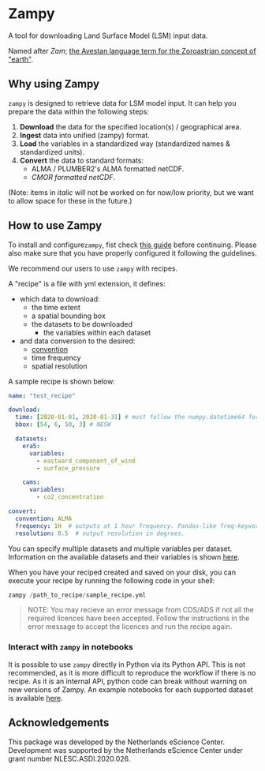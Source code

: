 # Zampy

A tool for downloading Land Surface Model (LSM) input data.

Named after *Zam*; [the Avestan language term for the Zoroastrian concept of "earth"](https://en.wikipedia.org/wiki/Zam).

## Why using Zampy
`zampy` is designed to retrieve data for LSM model input. It can help you prepare the data within the following steps:

1. **Download** the data for the specified location(s) / geographical area.
2. **Ingest** data into unified (zampy) format.
3. **Load** the variables in a standardized way (standardized names & standardized units).
4. **Convert** the data to standard formats:
    - ALMA / PLUMBER2's ALMA formatted netCDF.
    - *CMOR formatted netCDF*.

(Note: items in *italic* will not be worked on for now/low priority, but we want to allow space for these in the future.)

## How to use Zampy

To install and configure`zampy`, fist check [this guide](configuration.md) before continuing. Please also make sure that you have properly configured it following the guidelines.

We recommend our users to use `zampy` with recipes.

A "recipe" is a file with yml extension, it defines:

- which data to download:
  - the time extent
  - a spatial bounding box
  - the datasets to be downloaded
    - the variables within each dataset
- and data conversion to the desired:
  - [convention](https://github.com/EcoExtreML/zampy/tree/main/src/zampy/conventions)
  - time frequency
  - spatial resolution

A sample recipe is shown below:

```yaml
name: "test_recipe"

download:
  time: [2020-01-01, 2020-01-31] # must follow the numpy.datetime64 format.
  bbox: [54, 6, 50, 3] # NESW

  datasets:
    era5:
      variables:
        - eastward_component_of_wind
        - surface_pressure

    cams:
      variables:
        - co2_concentration

convert:
  convention: ALMA
  frequency: 1H  # outputs at 1 hour frequency. Pandas-like freq-keyword.
  resolution: 0.5  # output resolution in degrees.
```

You can specify multiple datasets and multiple variables per dataset. Information on the available datasets and their variables is shown [here](available_datasets.md).

When you have your reciped created and saved on your disk, you can execute your recipe by running the following code in your shell:

```py
zampy /path_to_recipe/sample_recipe.yml
```

>NOTE: You may recieve an error message from CDS/ADS if not all the required
>licences have been accepted. Follow the instructions in the error message to
>accept the licences and run the recipe again.


### Interact with `zampy` in notebooks

It is possible to use `zampy` directly in Python via its Python API. This is not recommended, as it is more difficult to reproduce the workflow if there is no recipe.
As it is an internal API, python code can break without warning on new versions of Zampy.
An example notebooks for each supported dataset is available [here](https://github.com/EcoExtreML/zampy/tree/main/demo).

## Acknowledgements

This package was developed by the Netherlands eScience Center. Development was supported by the Netherlands eScience Center under grant number NLESC.ASDI.2020.026.